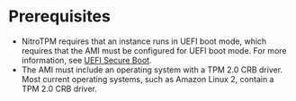 # Prerequisites<a name="enable-nitrotpm-prerequisites"></a>
+ NitroTPM requires that an instance runs in UEFI boot mode, which requires that the AMI must be configured for UEFI boot mode\. For more information, see [UEFI Secure Boot](uefi-secure-boot.md)\.
+ The AMI must include an operating system with a TPM 2\.0 CRB driver\. Most current operating systems, such as Amazon Linux 2, contain a TPM 2\.0 CRB driver\.
